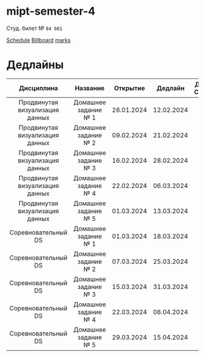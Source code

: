 # mipt-semester-4

Студ. билет № `84 601`

[Schedule](https://docs.google.com/spreadsheets/d/1IKbeWiPg2UNaI5BrBXaT-32eScgtEXC1pFNSxb2KgF8/edit?pli=1#gid=415255966) [Billboard](https://wiki.yandex.ru/homepage/) [marks](https://docs.google.com/spreadsheets/d/1FlHaHaBIZDk4HJkqZAmb0o2bbJLzLvaElbdumaIL4l0/edit#gid=0)

# Дедлайны

|           Дисциплина            |       Название       |  Открытие  |  Дедлайн   | Дано(v)/Сдано(+) |
| :-----------------------------: | :------------------: | :--------: | :--------: | :--------------: |
| Продвинутая визуализация данных | Домашнее задание № 1 | 26.01.2024 | 12.02.2024 |        +         |
| Продвинутая визуализация данных | Домашнее задание № 2 | 09.02.2024 | 21.02.2024 |        +         |
| Продвинутая визуализация данных | Домашнее задание № 3 | 16.02.2024 | 28.02.2024 |        +         |
| Продвинутая визуализация данных | Домашнее задание № 4 | 22.02.2024 | 06.03.2024 |        +         |
| Продвинутая визуализация данных | Домашнее задание № 5 | 01.03.2024 | 13.03.2024 |        -         |
|       Соревновательный DS       | Домашнее задание № 1 | 01.03.2024 | 18.03.2024 |        +         |
|       Соревновательный DS       | Домашнее задание № 2 | 07.03.2024 | 25.03.2024 |        +         |
|       Соревновательный DS       | Домашнее задание № 3 | 15.03.2024 | 31.03.2024 |        +         |
|       Соревновательный DS       | Домашнее задание № 4 | 22.03.2024 | 08.04.2024 |        v         |
|       Соревновательный DS       | Домашнее задание № 5 | 29.03.2024 | 15.04.2024 |        v         |
